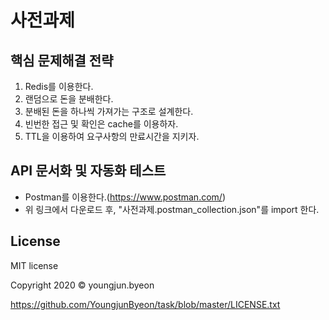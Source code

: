 # 사전과제 


## 핵심 문제해결 전략
1. Redis를 이용한다.
2. 랜덤으로 돈을 분배한다.
3. 분배된 돈을 하나씩 가져가는 구조로 설계한다.
4. 빈번한 접근 및 확인은 cache를 이용하자.
5. TTL을 이용하여 요구사항의 만료시간을 지키자.

## API 문서화 및 자동화 테스트
* Postman를 이용한다.(https://www.postman.com/)
* 위 링크에서 다운로드 후, "사전과제.postman_collection.json"를 import 한다.


 

## License
MIT license

Copyright 2020 © youngjun.byeon

https://github.com/YoungjunByeon/task/blob/master/LICENSE.txt
